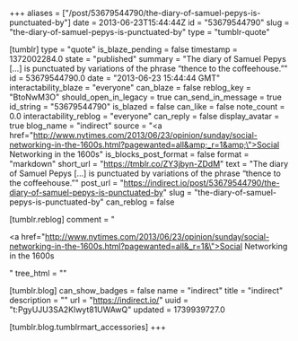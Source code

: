 +++
aliases = ["/post/53679544790/the-diary-of-samuel-pepys-is-punctuated-by"]
date = 2013-06-23T15:44:44Z
id = "53679544790"
slug = "the-diary-of-samuel-pepys-is-punctuated-by"
type = "tumblr-quote"

[tumblr]
type = "quote"
is_blaze_pending = false
timestamp = 1372002284.0
state = "published"
summary = "The diary of Samuel Pepys […] is punctuated by variations of the phrase “thence to the coffeehouse.”"
id = 53679544790.0
date = "2013-06-23 15:44:44 GMT"
interactability_blaze = "everyone"
can_blaze = false
reblog_key = "BtoNwM3O"
should_open_in_legacy = true
can_send_in_message = true
id_string = "53679544790"
is_blazed = false
can_like = false
note_count = 0.0
interactability_reblog = "everyone"
can_reply = false
display_avatar = true
blog_name = "indirect"
source = "<a href=\"http://www.nytimes.com/2013/06/23/opinion/sunday/social-networking-in-the-1600s.html?pagewanted=all&amp;_r=1&amp;\">Social Networking in the 1600s</a>"
is_blocks_post_format = false
format = "markdown"
short_url = "https://tmblr.co/ZY3jbyn-ZDdM"
text = "The diary of Samuel Pepys […] is punctuated by variations of the phrase “thence to the coffeehouse.”"
post_url = "https://indirect.io/post/53679544790/the-diary-of-samuel-pepys-is-punctuated-by"
slug = "the-diary-of-samuel-pepys-is-punctuated-by"
can_reblog = false

[tumblr.reblog]
comment = "<p><a href=\"http://www.nytimes.com/2013/06/23/opinion/sunday/social-networking-in-the-1600s.html?pagewanted=all&_r=1&\">Social Networking in the 1600s</a></p>"
tree_html = ""

[tumblr.blog]
can_show_badges = false
name = "indirect"
title = "indirect"
description = ""
url = "https://indirect.io/"
uuid = "t:PgyUJU3SA2Klwyt81UWAwQ"
updated = 1739939727.0

[tumblr.blog.tumblrmart_accessories]
+++
